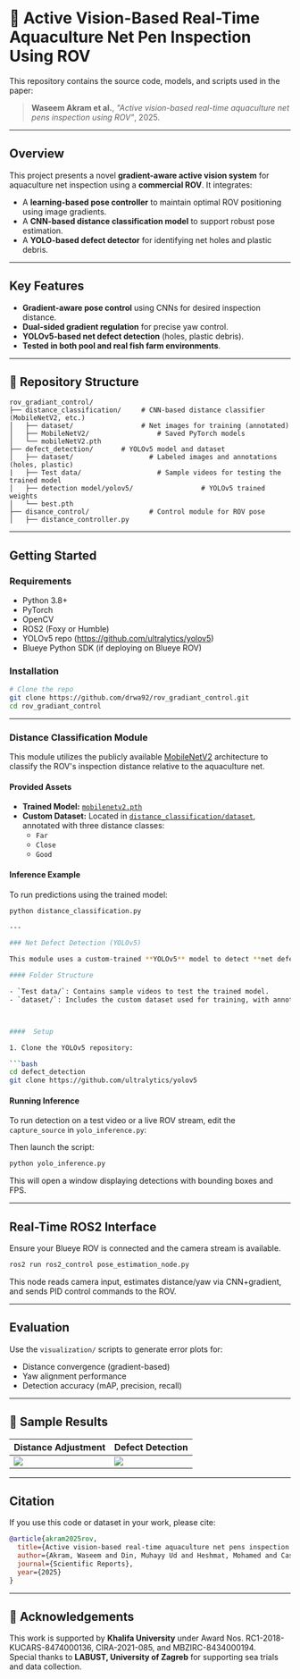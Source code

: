 # 🐠 Active Vision-Based Real-Time Aquaculture Net Pen Inspection Using ROV

This repository contains the source code, models, and scripts used in the paper:

> **Waseem Akram et al.**, *"Active vision-based real-time aquaculture net pens inspection using ROV"*, 2025.

---

##  Overview

This project presents a novel **gradient-aware active vision system** for aquaculture net inspection using a **commercial ROV**. It integrates:

- A **learning-based pose controller** to maintain optimal ROV positioning using image gradients.
- A **CNN-based distance classification model** to support robust pose estimation.
- A **YOLO-based defect detector** for identifying net holes and plastic debris.

---

##  Key Features

-  **Gradient-aware pose control** using CNNs for desired inspection distance.
-  **Dual-sided gradient regulation** for precise yaw control.
-  **YOLOv5-based net defect detection** (holes, plastic debris).
-  **Tested in both pool and real fish farm environments**.

---

## 📁 Repository Structure

```
rov_gradiant_control/
├── distance_classification/     # CNN-based distance classifier (MobileNetV2, etc.)
│   ├── dataset/                 # Net images for training (annotated)
│   ├── MobileNetV2/                 # Saved PyTorch models
│   └── mobileNetV2.pth
├── defect_detection/       # YOLOv5 model and dataset
│   ├── dataset/                   # Labeled images and annotations (holes, plastic)
|   ├── Test data/                   # Sample videos for testing the trained model
│   ├── detection model/yolov5/                 # YOLOv5 trained weights
│   └── best.pth
├── disance_control/               # Control module for ROV pose 
│   ├── distance_controller.py

```

---

##  Getting Started

### Requirements

- Python 3.8+
- PyTorch
- OpenCV
- ROS2 (Foxy or Humble)
- YOLOv5 repo (https://github.com/ultralytics/yolov5)
- Blueye Python SDK (if deploying on Blueye ROV)

### Installation

```bash
# Clone the repo
git clone https://github.com/drwa92/rov_gradiant_control.git
cd rov_gradiant_control

```

---



###  Distance Classification Module

This module utilizes the publicly available [MobileNetV2](https://pytorch.org/vision/stable/models/generated/torchvision.models.mobilenet_v2.html) architecture to classify the ROV's inspection distance relative to the aquaculture net.

#### Provided Assets

- **Trained Model:** [`mobilenetv2.pth`](distance_classification/MobileNetV2/mobilenetv2.pth)
- **Custom Dataset:** Located in [`distance_classification/dataset`](distance_classification/dataset), annotated with three distance classes:
  - `Far`
  - `Close`
  - `Good`


#### Inference Example

To run predictions using the trained model:

```bash
python distance_classification.py

---

### Net Defect Detection (YOLOv5)

This module uses a custom-trained **YOLOv5** model to detect **net defects**, specifically *holes* and *plastic debris*. The code supports input from videos, webcam, or a live ROV stream.

#### Folder Structure

- `Test data/`: Contains sample videos to test the trained model.
- `dataset/`: Includes the custom dataset used for training, with annotations for *holes* and *plastic*.



####  Setup

1. Clone the YOLOv5 repository:

```bash
cd defect_detection
git clone https://github.com/ultralytics/yolov5
```

#### Running Inference

To run detection on a test video or a live ROV stream, edit the `capture_source` in `yolo_inference.py`:

Then launch the script:

```bash
python yolo_inference.py
```

This will open a window displaying detections with bounding boxes and FPS.

---

##  Real-Time ROS2 Interface

Ensure your Blueye ROV is connected and the camera stream is available.

```bash
ros2 run ros2_control pose_estimation_node.py
```

This node reads camera input, estimates distance/yaw via CNN+gradient, and sends PID control commands to the ROV.

---

##  Evaluation

Use the `visualization/` scripts to generate error plots for:

- Distance convergence (gradient-based)
- Yaw alignment performance
- Detection accuracy (mAP, precision, recall)

---

## 📸 Sample Results

| Distance Adjustment | Defect Detection |
|---------------------|------------------|
| ![](media/distance_control.gif) | ![](media/defect_detection.png) |

---

##  Citation

If you use this code or dataset in your work, please cite:

```bibtex
@article{akram2025rov,
  title={Active vision-based real-time aquaculture net pens inspection using ROV},
  author={Akram, Waseem and Din, Muhayy Ud and Heshmat, Mohamed and Casavola, Alessandro and Seneviratne, Lakmal and Hussain, Irfan},
  journal={Scientific Reports},
  year={2025}
}
```

---

## 🤝 Acknowledgements

This work is supported by **Khalifa University** under Award Nos. RC1-2018-KUCARS-8474000136, CIRA-2021-085, and MBZIRC-8434000194.  
Special thanks to **LABUST, University of Zagreb** for supporting sea trials and data collection.
